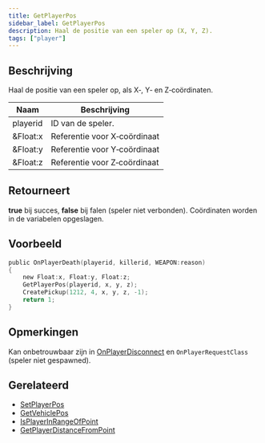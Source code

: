 ```yaml
---
title: GetPlayerPos
sidebar_label: GetPlayerPos
description: Haal de positie van een speler op (X, Y, Z).
tags: ["player"]
---
```


## Beschrijving

Haal de positie van een speler op, als X‑, Y‑ en Z‑coördinaten.

| Naam | Beschrijving |
| ---- | ------------ |
| playerid | ID van de speler. |
| &Float:x | Referentie voor X‑coördinaat |
| &Float:y | Referentie voor Y‑coördinaat |
| &Float:z | Referentie voor Z‑coördinaat |

## Retourneert

**true** bij succes, **false** bij falen (speler niet verbonden). Coördinaten worden in de variabelen opgeslagen.

## Voorbeeld

```c
public OnPlayerDeath(playerid, killerid, WEAPON:reason)
{
    new Float:x, Float:y, Float:z;
    GetPlayerPos(playerid, x, y, z);
    CreatePickup(1212, 4, x, y, z, -1);
    return 1;
}
```

## Opmerkingen

Kan onbetrouwbaar zijn in [OnPlayerDisconnect](../callbacks/OnPlayerDisconnect) en `OnPlayerRequestClass` (speler niet gespawned).

## Gerelateerd

- [SetPlayerPos](SetPlayerPos)
- [GetVehiclePos](GetVehiclePos)
- [IsPlayerInRangeOfPoint](IsPlayerInRangeOfPoint)
- [GetPlayerDistanceFromPoint](GetPlayerDistanceFromPoint)


